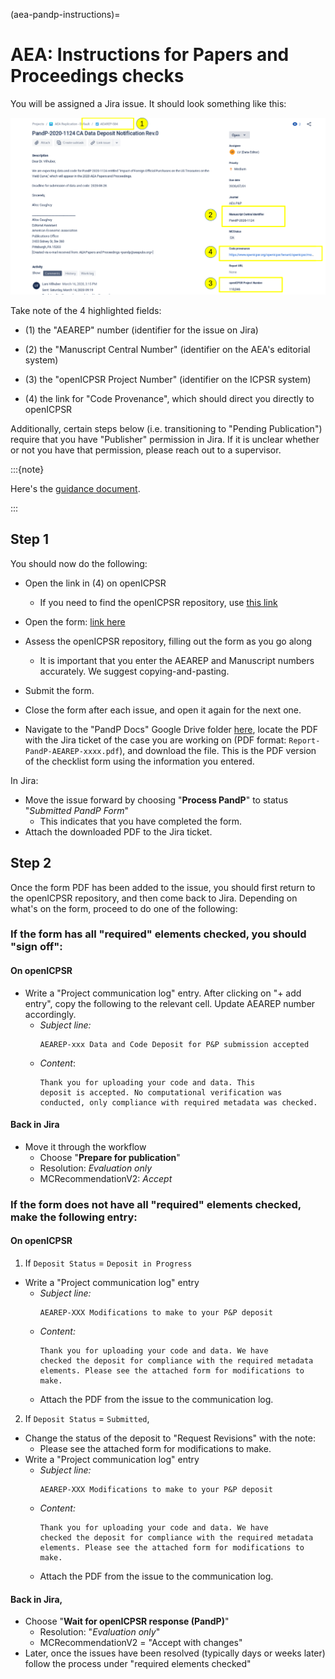 (aea-pandp-instructions)=
# AEA: Instructions for Papers and Proceedings checks

You will be assigned a Jira issue. It should look something like this:

![](images/jira-pnp_screenshot.png)

Take note of the 4 highlighted fields:

- \(1) the "AEAREP" number (identifier for the issue on Jira)

- \(2) the "Manuscript Central Number" (identifier on the AEA's editorial system)

- \(3) the "openICPSR Project Number" (identifier on the ICPSR system)

- \(4) the link for "Code Provenance", which should direct you directly to openICPSR

Additionally, certain steps below (i.e. transitioning to "Pending Publication") require that you have "Publisher" permission in Jira. If it is unclear whether or not you have that permission, please reach out to a supervisor.  

:::{note}

Here's the [guidance document](https://aeadataeditor.github.io/aea-de-guidance/data-deposit-aea.html).

:::

## Step 1

You should now do the following:

- Open the link in (4) on openICPSR

  - If you need to find the openICPSR repository, use [this link](https://www.openicpsr.org/openicpsr/tenant/openicpsr/module/aea/reports)
    
<!-- -->

- Open the form: [link here](https://docs.google.com/forms/d/e/1FAIpQLSdUUZiGw3Rsv7RDimEhmQT4G1T7ZBWUR0Td_lNmAdKs5UGB0w/viewform?usp=sf_link)

- Assess the openICPSR repository, filling out the form as you go along

  - It is important that you enter the AEAREP and Manuscript numbers accurately. We suggest copying-and-pasting.

- Submit the form.

- Close the form after each issue, and open it again for the next one.

- Navigate to the "PandP Docs" Google Drive folder [here](https://drive.google.com/drive/u/1/folders/1BhqECqYdBQJecRcDaJf_Jl2NoyiyrYzl), locate the PDF with the Jira ticket of the case you are working on (PDF format: `Report-PandP-AEAREP-xxxx.pdf`), and download the file. This is the PDF version of the checklist form using the information you entered.

In Jira:

- Move the issue forward by choosing "**Process PandP**" to status
     "*Submitted PandP Form*"
  - This indicates that you have completed the form.
- Attach the downloaded PDF to the Jira ticket.

## Step 2

Once the form PDF has been added to the issue, you should first return to the openICPSR repository, and then come back to Jira. Depending on what's on the form, proceed to do one of the following:

### If the form has all "required" elements checked, you should "sign off":

#### On openICPSR

- Write a "Project communication log" entry. After clicking on "+ add entry", copy the following to the relevant cell. Update AEAREP number accordingly.
  - *Subject line:* 
    ```
    AEAREP-xxx Data and Code Deposit for P&P submission accepted
    ```
  - *Content*: 
    ```
    Thank you for uploading your code and data. This
    deposit is accepted. No computational verification was
    conducted, only compliance with required metadata was checked.
    ```

#### Back in Jira

- Move it through the workflow
  - Choose "**Prepare for publication**"
  - Resolution: *Evaluation only*
  - MCRecommendationV2: *Accept*

### If the form does not have all "required" elements checked, make the following entry:

#### On openICPSR

1) If `Deposit Status` = `Deposit in Progress`

- Write a "Project communication log" entry
  - *Subject line:* 
    ```
    AEAREP-XXX Modifications to make to your P&P deposit
    ```
  - *Content:* 
    ```
    Thank you for uploading your code and data. We have
    checked the deposit for compliance with the required metadata
    elements. Please see the attached form for modifications to
    make.
    ```
  - Attach the PDF from the issue to the communication log.

2) If `Deposit Status` = `Submitted`, 

- Change the status of the deposit to "Request Revisions" with the note:
  - Please see the attached form for modifications to make.
- Write a "Project communication log" entry
  - *Subject line:* 
    ```
    AEAREP-XXX Modifications to make to your P&P deposit
    ```
  - *Content:* 
    ```
    Thank you for uploading your code and data. We have
    checked the deposit for compliance with the required metadata
    elements. Please see the attached form for modifications to
    make.
    ```
  - Attach the PDF from the issue to the communication log.


#### Back in Jira,

- Choose "**Wait for openICPSR response (PandP)**"
  - Resolution: "*Evaluation only*"
  - MCRecommendationV2 = "Accept with changes"
- Later, once the issues have been resolved (typically days or
        weeks later) follow the process under "required elements
        checked"

